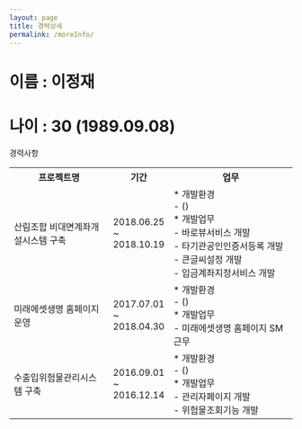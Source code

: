 ```yaml
---
layout: page
title: 경력상세
permalink: /moreInfo/
---
```


<h1>이름 : 이정재</h1>
<h1>나이 : 30 (1989.09.08)</h1>

<div class="table-experience">
   <div class="table-header">경력사항</div>
       <table>
           <tr>
             <th width="35%">프로젝트명</th>
             <th width="15%">기간</th>
             <th width="auto">업무</th>
           </tr>
           <!-- 산림조합 비대면계좌개설시스템 구축 -->
           <tr>
             <td>산림조합 비대면계좌개설시스템 구축</td>
             <td>2018.06.25 ~ 2018.10.19</td>
             <td>
               * 개발환경<br>
               - ()<br>
               * 개발업무<br>
               - 바로뷰서비스 개발<br>
               - 타기관공인인증서등록 개발<br>
               - 큰글씨설정 개발<br>
               - 입금계좌지정서비스 개발
             </td>
           </tr>
           <!-- 미래에셋생명 홈페이지 운영 -->
           <tr>
             <td>미래에셋생명 홈페이지 운영</td>
             <td>2017.07.01 ~ 2018.04.30</td>
             <td>
               * 개발환경<br>
               - ()<br>
               * 개발업무<br>
               - 미래에셋생명 홈페이지 SM 근무
             </td>
           </tr>
           <!-- 수출입위험물관리시스템 구축 -->
           <tr>
             <td>수출입위험물관리시스템 구축</td>
             <td>2016.09.01 ~ 2016.12.14</td>
             <td>
               * 개발환경<br>
               - ()<br>
               * 개발업무<br>
                - 관리자페이지 개발<br>
                - 위험물조회기능 개발
             </td>
           </tr> 
           <!-- 스마트긴급구조통제단시스템구축 2016.07.04 ~ 2016.08.31 skip -->
       </table>
</div>
